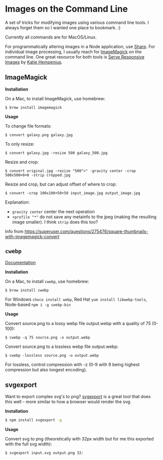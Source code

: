 # Images on the Command Line

A set of tricks for modifying images using various command line tools. I always forget them so I wanted one place to bookmark. :)

Currently all commands are for MacOS/Linux.

For programmatically altering images in a Node application, use [Sharp](https://www.npmjs.com/package/sharp). For individual image processing, I usually reach for [ImageMagick](https://www.imagemagick.org/script/index.php) on the command line. One great resource for both tools is [Serve Responsive Images](https://web.dev/serve-responsive-images) by [Katie Hempenius](https://twitter.com/katiehempenius).

## ImageMagick

**Installation**

On a Mac, to install ImageMagick, use homebrew:

```
$ brew install imagemagick
```

**Usage**

To change file formats:

```
$ convert galaxy.png galaxy.jpg
```


To only resize:

```
$ convert galaxy.jpg -resize 500 galaxy_500.jpg
```

Resize and crop:

```
$ convert original.jpg -resize "500^>" -gravity center -crop 500x500+0+0 -strip cropped.jpg
```

Resize and crop, but can adjust offset of where to crop:

```
$ convert -crop 100x100+50+50 input_image.jpg output_image.jpg
```

Explanation:

- `gravity center` center the next operation
- `+profile "*"` do not save any metainfo to the jpeg (making the resulting image smaller). I think `strip` does this too?

Info from https://superuser.com/questions/275476/square-thumbnails-with-imagemagick-convert

## `cwebp`

[Documentation](https://developers.google.com/speed/webp/docs/cwebp)

**Installation**

On a Mac, to install `cwebp`, use homebrew:

```
$ brew install cwebp
```
For Windows `choco install webp`, Red Hat `yum install libwebp-tools`, Node-based `npm i -g cwebp-bin`

**Usage**

Convert source.png to a lossy webp file output.webp with a quality of 75 (0-100): 

```
$ cwebp -q 75 source.png -o output.webp
```

Convert source.png to a lossless webp file output.webp: 

```
$ cwebp -lossless source.png -o output.webp
```

For lossless, control compression with -z (0-9 with 9 being highest compression but also longest encoding).

## svgexport

Want to export complex svg's to png? [svgexport](https://github.com/shakiba/svgexport) is a great tool that does this well - more similar to how a browser would render the svg.

**Installation**

```bash
$ npm install svgexport -g
```

**Usage**

Convert svg to png (theoretically with 32px width but for me this exported with the full svg width):

```bash
$ svgexport input.svg output.png 32:
```
